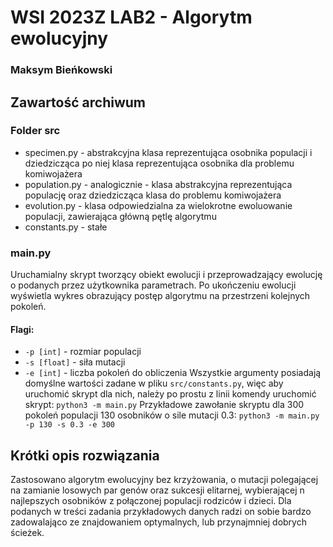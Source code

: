 
# WSI 2023Z LAB2 - Algorytm ewolucyjny
### Maksym Bieńkowski

## Zawartość archiwum

### Folder src
- specimen.py - abstrakcyjna klasa reprezentująca osobnika populacji i dziedzicząca po niej klasa reprezentująca osobnika dla problemu komiwojażera
- population.py - analogicznie - klasa abstrakcyjna reprezentująca populację oraz dziedzicząca klasa do problemu komiwojażera
- evolution.py - klasa odpowiedzialna za wielokrotne ewoluowanie populacji, zawierająca główną pętlę algorytmu
- constants.py - stałe

### main.py
Uruchamialny skrypt tworzący obiekt ewolucji i przeprowadzający ewolucję o podanych przez użytkownika parametrach. Po ukończeniu
ewolucji wyświetla wykres obrazujący postęp algorytmu na przestrzeni kolejnych pokoleń.
#### Flagi: 
- `-p [int]` - rozmiar populacji
- `-s [float]` - siła mutacji
- `-e [int]` - liczba pokoleń do obliczenia
Wszystkie argumenty posiadają domyślne wartości zadane w pliku `src/constants.py`, więc aby uruchomić skrypt dla nich,
należy po prostu z linii komendy uruchomić skrypt: `python3 -m main.py`
Przykładowe zawołanie skryptu dla 300 pokoleń populacji 130 osobników o sile mutacji 0.3:
`python3 -m main.py -p 130 -s 0.3 -e 300`

## Krótki opis rozwiązania
Zastosowano algorytm ewolucyjny bez krzyżowania, o mutacji polegającej na zamianie losowych par genów
oraz sukcesji elitarnej, wybierającej n najlepszych osobników z połączonej populacji rodziców i dzieci. Dla podanych
w treści zadania przykładowych danych radzi on sobie bardzo zadowalająco ze znajdowaniem optymalnych, lub przynajmniej dobrych ścieżek.

